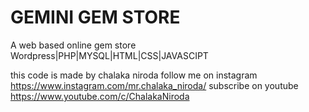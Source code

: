 # GEMINI GEM STORE
 A web based online gem store Wordpress|PHP|MYSQL|HTML|CSS|JAVASCIPT

this code is made by chalaka niroda follow me on instagram https://www.instagram.com/mr.chalaka_niroda/ subscribe on youtube https://www.youtube.com/c/ChalakaNiroda